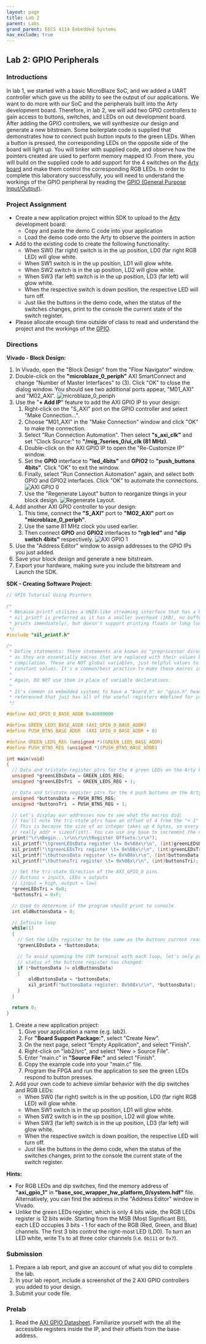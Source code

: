 ```yaml
---
layout: page
title: Lab 2
parent: Labs
grand_parent: EECS 4114 Embedded Systems
nav_exclude: true
---
```


## Lab 2: GPIO Peripherals

### Introductions

In lab 1, we started with a basic MicroBlaze SoC, and we added a UART controller which gave us the ability to see the output of our applications. We want to do more with our SoC and the peripherals built into the Arty development board. Therefore, in lab 2, we will add two GPIO controllers to gain access to buttons, switches, and LEDs on out development board. After adding the GPIO controllers, we will synthesize our design and generate a new bitstream. Some boilerplate code is supplied that demonstrates how to connect push button inputs to the green LEDs. When a button is pressed, the corresponding LEDs on the opposite side of the board will light up. You will tinker with supplied code, and observe how the pointers created are used to perform memory mapped IO. From there, you will build on the supplied code to add support for the 4 switches on the [Arty board](../../../../_modules/csce-4114/data-sheets/arty_rm.pdf) and make them control the corresponding RGB LEDs. In order to complete this laboratory successfully, you will need to understand the workings of the GPIO peripheral by reading the  [GPIO (General Purpose Input/Output)](../../../../_modules/csce-4114/data-sheets/axi-gpio.pdf).

### Project Assignment

- Create a new application project within SDK to upload to the [Arty](../../../../_modules/csce-4114/data-sheets) development board:
  - Copy and paste the demo C code into your application
  - Load the demo code onto the Arty to observe the pointers in action
- Add to the existing code to create the following functionality:
  - When SW0 (far right) switch is in the up position, LD0 (far right RGB LED) will glow white.
  - When SW1 switch is in the up position, LD1 will glow white.
  - When SW2 switch is in the up position, LD2 will glow white.
  - When SW3 (far left) switch is in the up position, LD3 (far left) will glow white.
  - When the respective switch is down position, the respective LED will turn off.
  - Just like the buttons in the demo code, when the status of the switches changes, print to the console the current state of the switch register.
- Please allocate enough time outside of class to read and understand the project and the workings of the [GPIO](../../../../_modules/csce-4114/data-sheets/axi-gpio.pdf).

### Directions

__Vivado - Block Design:__

1. In Vivado, open the "Block Design" from the "Flow Navigator" window.
2. Double-click on the __"microblaze_0_periph"__ AXI SmartConnect and change "Number of Master Interfaces" to (3). Click "OK" to close the dialog window. You should see two additional ports appear, "M01_AXI" and "M02_AXI".
![microblaze_0_periph](./assets/smartconnect.png)
3. Use the "__+ Add IP__" feature to add the AXI GPIO IP to your design:
    1. Right-click on the "S_AXI" port on the GPIO controller and select "Make Connection...".
    2. Choose "M01_AXI" in the "Make Connection" window and click "OK" to make the connection.
    3. Select "Run Connection Automation". Then select __"s_axi_clk"__ and set "Clock Source:" to __"/mig_7series_0/ui_clk (81 MHz)__.
    4. Double-click on the AXI GPIO IP to open the "Re-Customize IP" window.
    5. Set the __GPIO__ interface to __"led_4bits"__ and __GPIO2__ to __"push_buttons 4bits"__. Click "OK" to exit the window.
    6. Finally, select "Run Connection Automation" again, and select both GPIO and GPIO2 interfaces. Click "OK" to automate the connections.
    ![AXI GPIO 0](./assets/axi_gpio_0.png)
    7. Use the "Regenerate Layout" button to reorganize things in your block design. 
    ![Regenerate Layout](./assets/regenerate_layout.png).
4. Add another AXI GPIO controller to your design:
    1. This time, connect the __"S_AXI"__ port to __"M02_AXI"__ port on __"microblaze_0_periph"__.
    2. Use the same 81 MHz clock you used earlier.
    3. Then connect __GPIO__ and __GPIO2__ interfaces to __"rgb led"__ and __"dip switch 4bits"__ respectively.
    ![AXI GPIO 1](./assets/axi_gpio_1.png)
5. Use the "Address Editor" window to assign addresses to the GPIO IPs you just added.
6. Save your block design and generate a new bitstream.
7. Export your hardware, making sure you include the bitstream and Launch the SDK.

__SDK - Creating Software Project:__

```c
// GPIO Tutorial Using Pointers

/*
 * Because printf utilizes a UNIX-like streaming interface that has a buffer,
 * xil_printf is preferred as it has a smaller overhead (1KB), no buffer (it
 * prints immediately), but doesn't support printing floats or long long types.
 */
#include "xil_printf.h"

/*
 * Define statements: These statements are known as "preprocessor directives"
 * as they are essentially macros that are replaced with their values before
 * compilation. These are NOT global variables, just helpful values to refer to
 * constant values. It's a common/best practice to make these macros in CAPS.
 *
 * Again, DO NOT use them in place of variable declarations.
 *
 * It's common in embedded systems to have a "board.h" or "gpio.h" header file
 * referenced that just has all of the useful registers #defined for you.
 */

#define AXI_GPIO_0_BASE_ADDR 0x40000000

#define GREEN_LEDS_BASE_ADDR (AXI_GPIO_0_BASE_ADDR)
#define PUSH_BTNS_BASE_ADDR  (AXI_GPIO_0_BASE_ADDR + 8)

#define GREEN_LEDS_REG (unsigned *)(GREEN_LEDS_BASE_ADDR)
#define PUSH_BTNS_REG (unsigned *)(PUSH_BTNS_BASE_ADDR)

int main(void)
{
  // Data and tristate register ptrs for the 4 green LEDs on the Arty board
  unsigned *greenLEDsData = GREEN_LEDS_REG;
  unsigned *greenLEDsTri  = GREEN_LEDS_REG + 1;

  // Data and tristate register ptrs for the 4 push buttons on the Arty board
  unsigned *buttonsData = PUSH_BTNS_REG;
  unsigned *buttonsTri  = PUSH_BTNS_REG + 1;

  // Let's display our addresses now to see what the macros did:
  // You'll note the tri-state ptrs have an offset of 4 from the "+ 1" above.
  // This is because the size of an integer takes up 4 bytes, so every + 1 is
  // really addr + sizeof(int). You can use any base to increment the numbers
  print("\r\nBegin...\r\n\r\n\tRegister Offsets:\r\n");
  xil_printf("\tgreenLEDsData register \t= 0x%08x\r\n", (int)greenLEDsData);
  xil_printf("\tgreenLEDsTri register \t= 0x%08x\r\n", (int)greenLEDsTri);
  xil_printf("\tbuttonsData register \t= 0x%08x\r\n", (int)buttonsData);
  xil_printf("\tbuttonsTri register \t= 0x%08x\r\n", (int)buttonsTri);

  // Set the tri-state direction of the AXI_GPIO_0 pins.
  // Buttons = inputs, LEDs = outputs
  // (input = high, output = low)
  *greenLEDsTri = 0x0;
  *buttonsTri = 0xF;

  // Used to determine if the program should print to console
  int oldButtonsData = 0;

  // Infinite loop
  while(1)
  {
    // Set the LEDs register to be the same as the buttons current reading
    *greenLEDsData = *buttonsData;

    // To avoid spamming the COM terminal with each loop, let's only print if the
    // status of the buttons register has changed:
    if (*buttonsData != oldButtonsData)
    {
        oldButtonsData = *buttonsData;
        xil_printf("buttonsData register: 0x%08x\r\n", *buttonsData);
    }
  }

  return 0;
}
```

1. Create a new application project:
    1. Give your application a name (e.g. lab2).
    2. For __"Board Support Package:"__, select "Create New".
    3. On the next page, select "Empty Application", and select "Finish".
    4. Right-click on "lab2/src", and select "New > Source File".
    5. Enter "main.c" in __"Source File:"__ and select "Finish".
    6. Copy the example code into your "main.c" file.
    7. Program the FPGA and run the application to see the green LEDs respond to button presses.
2. Add your own code to achieve similar behavior with the dip switches and RGB LEDs:
    - When SW0 (far right) switch is in the up position, LD0 (far right RGB LED) will glow white.
    - When SW1 switch is in the up position, LD1 will glow white.
    - When SW2 switch is in the up position, LD2 will glow white.
    - When SW3 (far left) switch is in the up position, LD3 (far left) will glow white.
    - When the respective switch is down position, the respective LED will turn off.
    - Just like the buttons in the demo code, when the status of the switches changes, print to the console the current state of the switch register.

__Hints:__

- For RGB LEDs and dip switches, find the memory address of __"axi_gpio_1"__ in __"base_soc_wrapper_hw_platform_0/system.hdf"__ file. Alternatively, you can find the address in the "Address Editor" window in Vivado.
- Unlike the green LEDs register, which is only 4 bits wide, the RGB LEDs register is 12 bits wide. Starting from the MSB (Most Significant Bit), each LED occupies 3 bits - 1 for each of the RGB (Red, Green, and Blue) channels. The first 3 bits control the right-most LED (LD0). To turn an LED white, write 1's to all three color channels (i.e. `0b111` or `0x7`).

### Submission

1. Prepare a lab report, and give an account of what you did to complete the lab.
2. In your lab report, include a screenshot of the 2 AXI GPIO controllers you added to your design.
3. Submit your code file.

### Prelab

1. Read the [AXI GPIO Datasheet](../../../../_modules/csce-4114/data-sheets/axi-gpio.pdf). Familiarize yourself with the all the accessible registers inside the IP, and their offsets from the base address.
